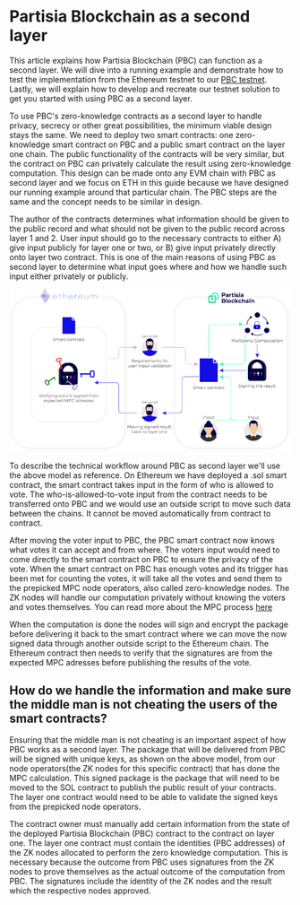 # Partisia Blockchain as a second layer

This article explains how Partisia Blockchain (PBC) can function as a second layer. We will dive into a running example and demonstrate how to test the implementation from the Ethereum testnet to our [PBC testnet](/docs/testnet.md). Lastly, we will explain how to develop and recreate our testnet solution to get you started with using PBC as a second layer.

To use PBC's zero-knowledge contracts as a second layer to handle privacy, secrecy or other great possibilities, the minimum viable design stays the same.
We need to deploy two smart contracts: one zero-knowledge smart contract on PBC and a public smart contract on the layer one chain. The public functionality of the contracts will be very similar, but the contract on PBC can privately calculate the result using zero-knowledge computation. This design can be made onto any EVM chain with PBC as second layer and we focus on ETH in this guide because we have designed our running example around that particular chain. The PBC steps are the same and the concept needs to be similar in design.

The author of the contracts determines what information should be given to the public record and what should not be given to the public record across layer 1 and 2. User input should go to the necessary contracts to either A) give input publicly for layer one or two, or B) give input privately directly onto layer two contract. This is one of the main reasons of using PBC as second layer to determine what input goes where and how we handle such input either privately or publicly.

![ConceptPBCAsSecondLayer](../assets/ConceptModels/ConceptPBCAsSecondLayer.png)

To describe the technical workflow around PBC as second layer we'll use the above model as reference.
On Ethereum we have deployed a .sol smart contract, the smart contract takes input in the form of who is allowed to vote. The who-is-allowed-to-vote input from the contract needs to be transferred onto PBC and we would use an outside script to move such data between the chains. It cannot be moved automatically from contract to contract.

After moving the voter input to PBC, the PBC smart contract now knows what votes it can accept and from where. The voters input would need to come directly to the smart contract on PBC to ensure the privacy of the vote. When the smart contract on PBC has enough votes and its trigger has been met for counting the votes, it will take all the votes and send them to the prepicked MPC node operators, also called zero-knowledge nodes. The ZK nodes will handle our computation privately without knowing the voters and votes themselves. You can read more about the MPC process [here](../dictionary.md#mpc)

When the computation is done the nodes will sign and encrypt the package before delivering it back to the smart contract where we can move the now signed data through another outside script to the Ethereum chain. The Ethereum contract then needs to verify that the signatures are from the expected MPC adresses before publishing the results of the vote.

## How do we handle the information and make sure the middle man is not cheating the users of the smart contracts?

Ensuring that the middle man is not cheating is an important aspect of how PBC works as a second layer. The package that will be delivered from PBC will be signed with unique keys, as shown on the above model, from our node operators(the ZK nodes for this specific contract) that has done the MPC calculation. This signed package is the package that will need to be moved to the SOL contract to publish the public result of your contracts. The layer one contract would need to be able to validate the signed keys from the prepicked node operators.

The contract owner must manually add certain information from the state of the deployed Partisia Blockchain (PBC) contract to the contract on layer one. The layer one contract must contain the identities (PBC addresses) of the ZK nodes allocated to perform the zero knowledge computation. This is necessary because the outcome from PBC uses signatures from the ZK nodes to prove themselves as the actual outcome of the computation from PBC. The signatures include the identity of the ZK nodes and the result which the respective nodes approved.
